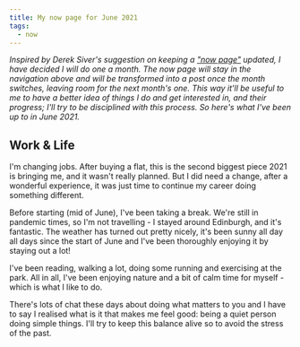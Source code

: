 ```yaml
---
title: My now page for June 2021
tags:
  - now
---
```


_Inspired by Derek Siver's suggestion on keeping a ["now page"](https://sive.rs/now) updated, I have decided I will do one a month. The now page will stay in the navigation above and will be transformed into a post once the month switches, leaving room for the next month's one.
This way it'll be useful to me to have a better idea of things I do and get interested in, and their progress; I'll try to be disciplined with this process. So here's what I've been up to in June 2021._

## Work & Life

I'm changing jobs. After buying a flat, this is the second biggest piece 2021 is bringing me, and it wasn't really planned. But I did need a change, after a wonderful experience, it was just time to continue my career doing something different.

Before starting (mid of June), I've been taking a break. We're still in pandemic times, so I'm not travelling - I stayed around Edinburgh, and it's fantastic. The weather has turned out pretty nicely, it's been sunny all day all days since the start of June and I've been thoroughly enjoying it by staying out a lot!

I've been reading, walking a lot, doing some running and exercising at the park. All in all, I've been enjoying nature and a bit of calm time for myself - which is what I like to do.

There's lots of chat these days about doing what matters to you and I have to say I realised what is it that makes me feel good: being a quiet person doing simple things. I'll try to keep this balance alive so to avoid the stress of the past.
